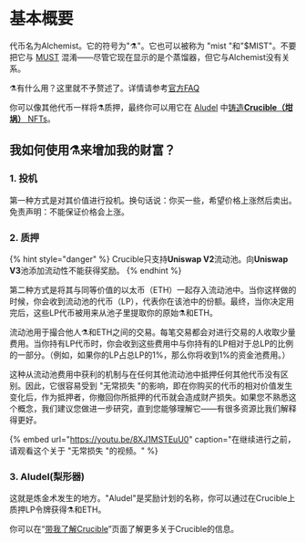 # 基本概要

代币名为Alchemist。它的符号为"⚗️"。它也可以被称为 "mist "和"$MIST"。不要把它与 [MUST](https://www.coingecko.com/en/coins/must) 混淆——尽管它现在显示的是个蒸馏器，但它与Alchemist没有关系。 

⚗️有什么用？这里就不予赘述了。详情请参考[官方FAQ](faq.md)

你可以像其他代币一样将⚗️质押，最终你可以用它在 [Aludel](the-basic-outline.md#3-aludel) 中[铸造**Crucible（坩埚）** NFTs](crucible/teach-me-about-crucibles.md#ru-he-zhu-zao-yi-ge-gan-guo)。

## 我如何使用⚗️来增加我的财富？

### 1. 投机

第一种方式是对其价值进行投机。换句话说：你买一些，希望价格上涨然后卖出。免责声明：不能保证价格会上涨。

### 2. 质押

{% hint style="danger" %}
Crucible只支持**Uniswap V2**流动池。向**Uniswap V3**池添加流动性不能获得奖励。
{% endhint %}

第二种方式是将其与同等价值的以太币（ETH）一起存入流动池中。当你这样做的时候，你会收到流动池的代币（LP），代表你在该池中的份额。最终，当你决定用完后，这些LP代币被用来从池子里提取你的原始⚗️和ETH。

流动池用于撮合他人⚗️和ETH之间的交易。每笔交易都会对进行交易的人收取少量费用。当你持有LP代币时，你会收到这些费用中与你持有的LP相对于总LP的比例的一部分。（例如，如果你的LP占总LP的1%，那么你将收到1%的资金池费用。）

这种从流动池费用中获利的机制与在任何其他流动池中抵押任何其他代币没有区别。因此，它很容易受到 "无常损失 "的影响，即在你购买的代币的相对价值发生变化后，作为抵押者，你撤回你所抵押的代币就会造成财产损失。如果您不熟悉这个概念，我们建议您做进一步研究，直到您能够理解它——有很多资源比我们解释得更好。

{% embed url="https://youtu.be/8XJ1MSTEuU0" caption="在继续进行之前，请观看这个关于 \"无常损失 \"的视频。" %}

### 3. Aludel\(梨形器\)

这就是炼金术发生的地方。"Aludel"是奖励计划的名称，你可以通过在Crucible上质押LP令牌获得⚗️和ETH。

你可以在“[带我了解Crucible](crucible/teach-me-about-crucibles.md)”页面了解更多关于Crucible的信息。

